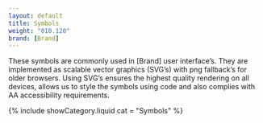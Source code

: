 ```yaml
---
layout: default
title: Symbols
weight: "010.120"
brand: [Brand]
---
```


<div class="row">
	<div class="col-sm-8 col-sm-offset-4 category-head lead">
		These symbols are commonly used in [Brand] user interface&rsquo;s. They are implemented as scalable vector graphics (SVG&rsquo;s) with png fallback&rsquo;s
		for older browsers. Using SVG&rsquo;s ensures the highest quality rendering on all devices, allows us to style the symbols using code and also complies
		with AA accessibility requirements.
	</div>
</div>

{% include showCategory.liquid  cat = "Symbols" %}